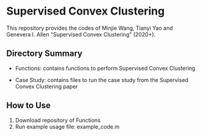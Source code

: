 # Supervised Convex Clustering

This repository provides the codes of Minjie Wang, Tianyi Yao and Genevera I. Allen "Supervised Convex Clustering" (2020+).

## Directory Summary

- Functions: contains functions to perform Supervised Convex Clustering

- Case Study: contains files to run the case study from the Supervised Convex Clustering paper


## How to Use
1. Download repository of Functions
2. Run example usage file: example_code.m
